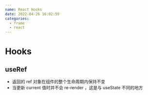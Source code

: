 ```yaml
---
name: React Hooks
date: 2022-04-26 16:02:59
categories:
  - frame
  - react
---
```


# Hooks

## useRef

- 返回的 ref 对象在组件的整个生命周期内保持不变
- 当更新 current 值时并不会 re-render ，这是与 useState 不同的地方

